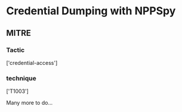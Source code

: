# Credential Dumping with NPPSpy

## MITRE

### Tactic
['credential-access']

### technique
['T1003']

Many more to do...
